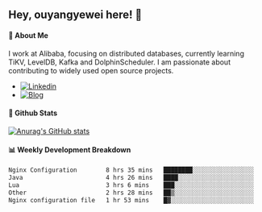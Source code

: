 ## Hey, ouyangyewei here! :wave:

#### :rocket: About Me
I work at Alibaba, focusing on distributed databases, currently learning TiKV, LevelDB, Kafka and DolphinScheduler. I am passionate about contributing to widely used open source projects.

- [![Linkedin](https://img.shields.io/badge/LinkedIn-ouyangyewei-blue)](https://www.linkedin.com/in/ouyangyewei/)
- [![Blog](https://img.shields.io/badge/Blog-yeweiouyang-orange)](https://blog.csdn.net/yeweiouyang)

#### :star2: Github Stats
[![Anurag's GitHub stats](https://github-readme-stats.vercel.app/api?username=ouyangyewei&show_icons=true&cache_seconds=3600&theme=tokyonight)](https://github.com/anuraghazra/github-readme-stats)

#### :bar_chart: Weekly Development Breakdown
<!--START_SECTION:waka-->

```txt
Nginx Configuration        8 hrs 35 mins   ████████░░░░░░░░░░░░░░░░░   31.45 %
Java                       4 hrs 26 mins   ████░░░░░░░░░░░░░░░░░░░░░   16.27 %
Lua                        3 hrs 6 mins    ███░░░░░░░░░░░░░░░░░░░░░░   11.35 %
Other                      2 hrs 28 mins   ██▒░░░░░░░░░░░░░░░░░░░░░░   09.07 %
Nginx configuration file   1 hr 53 mins    █▓░░░░░░░░░░░░░░░░░░░░░░░   06.94 %
```

<!--END_SECTION:waka-->
